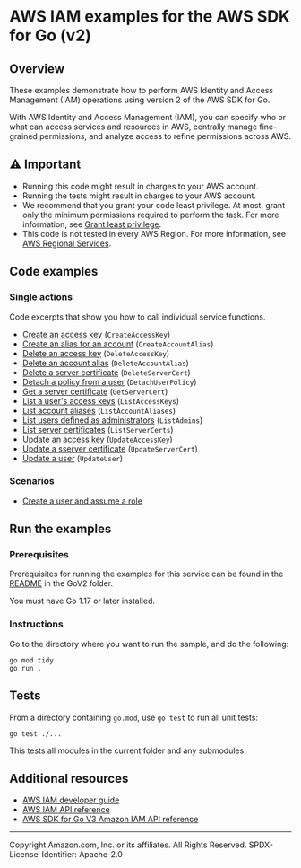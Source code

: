 # AWS IAM examples for the AWS SDK for Go (v2)

## Overview

These examples demonstrate how to perform AWS Identity and Access Management (IAM) operations using version 2 of the AWS SDK for Go.

With AWS Identity and Access Management (IAM), you can specify who or what can access services and resources in AWS, centrally manage fine-grained permissions, and analyze access to refine permissions across AWS.

## ⚠️ Important

- Running this code might result in charges to your AWS account.
- Running the tests might result in charges to your AWS account.
- We recommend that you grant your code least privilege. At most, grant only
  the minimum permissions required to perform the task. For more information,
  see [Grant least privilege](https://docs.aws.amazon.com/IAM/latest/UserGuide/best-practices.html#grant-least-privilege).
- This code is not tested in every AWS Region. For more information, see [AWS Regional Services](https://aws.amazon.com/about-aws/global-infrastructure/regional-product-services/).

## Code examples

### Single actions

Code excerpts that show you how to call individual service functions.

- [Create an access key](CreateAccessKey/CreateAccessKeyv2.go) (`CreateAccessKey`)
- [Create an alias for an account](CreateAccountAlias/CreateAccountAliasv2.go) (`CreateAccountAlias`)
- [Delete an access key](DeleteAccessKey/DeleteAccessKeyv2.go) (`DeleteAccessKey`)
- [Delete an account alias](DeleteAccountAlias/DeleteAccountAliasv2.go) (`DeleteAccountAlias`)
- [Delete a server certificate](DeleteServerCert/DeleteServerCertv2.go) (`DeleteServerCert`)
- [Detach a policy from a user](DetachUserPolicy/DetachUserPolicyv2.go) (`DetachUserPolicy`)
- [Get a server certificate](GetServerCert/GetServerCertv2.go) (`GetServerCert`)
- [List a user's access keys](ListAccessKeys/ListAccessKeysv2.go) (`ListAccessKeys`)
- [List account aliases](ListAccountAliases/ListAccountAliasesv2.go) (`ListAccountAliases`)
- [List users defined as administrators](ListAdmins/ListAdminsv2.go) (`ListAdmins`)
- [List server certificates](ListServerCerts/ListServerCertsv2.go) (`ListServerCerts`)
- [Update an access key](UpdateAccessKey/UpdateAccessKeyv2.go) (`UpdateAccessKey`)
- [Update a sserver certificate](UpdateServerCert/UpdateServerCertv2.go) (`UpdateServerCert`)
- [Update a user](UpdateUser/UpdateUserv2.go) (`UpdateUser`)

### Scenarios
* [Create a user and assume a role](common/main.go)

## Run the examples

### Prerequisites

Prerequisites for running the examples for this service can be found in the
[README](../README.md#Prerequisites) in the GoV2 folder.

You must have Go 1.17 or later installed.

### Instructions
Go to the directory where you want to run the sample, and do the following:

```
go mod tidy
go run .
```

## Tests

From a directory containing `go.mod`, use `go test` to run all unit tests:

```
go test ./...
```

This tests all modules in the current folder and any submodules.

## Additional resources

- [AWS IAM developer guide](https://docs.aws.amazon.com/IAM/latest/UserGuide/introduction.html)
- [AWS IAM API reference](https://docs.aws.amazon.com/IAM/latest/APIReference/welcome.html)
- [AWS SDK for Go V3 Amazon IAM API reference](https://docs.aws.amazon.com/sdk-for-go/api/service/iam/)

---

Copyright Amazon.com, Inc. or its affiliates. All Rights Reserved. SPDX-License-Identifier: Apache-2.0
